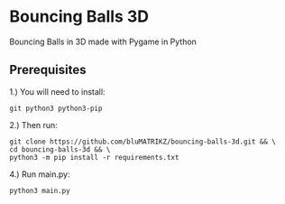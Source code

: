 # Bouncing Balls 3D
Bouncing Balls in 3D made with Pygame in Python

## Prerequisites
1.) You will need to install:
```
git python3 python3-pip
```
2.) Then run:
```
git clone https://github.com/bluMATRIKZ/bouncing-balls-3d.git && \
cd bouncing-balls-3d && \
python3 -m pip install -r requirements.txt
```
4.) Run main.py:
```
python3 main.py
```
